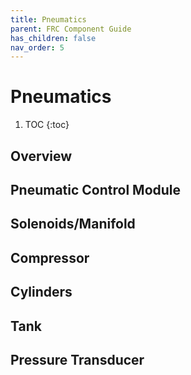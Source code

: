 ```yaml
---
title: Pneumatics
parent: FRC Component Guide
has_children: false
nav_order: 5
---
```


# Pneumatics



 1. TOC
{:toc}

## Overview

## Pneumatic Control Module

## Solenoids/Manifold

## Compressor

## Cylinders

## Tank

## Pressure Transducer